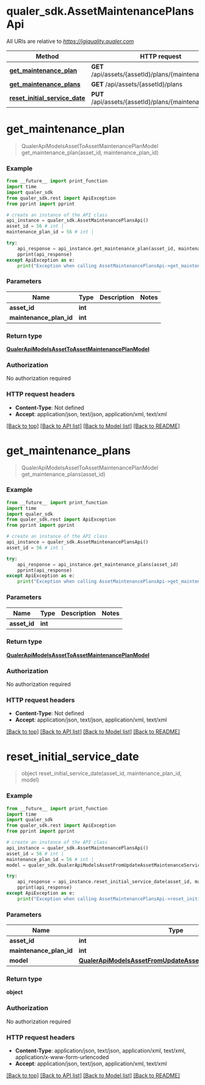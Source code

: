 # qualer_sdk.AssetMaintenancePlansApi

All URIs are relative to *https://jgiquality.qualer.com*

Method | HTTP request | Description
------------- | ------------- | -------------
[**get_maintenance_plan**](AssetMaintenancePlansApi.md#get_maintenance_plan) | **GET** /api/assets/{assetId}/plans/{maintenancePlanId} | 
[**get_maintenance_plans**](AssetMaintenancePlansApi.md#get_maintenance_plans) | **GET** /api/assets/{assetId}/plans | 
[**reset_initial_service_date**](AssetMaintenancePlansApi.md#reset_initial_service_date) | **PUT** /api/assets/{assetId}/plans/{maintenancePlanId} | 


# **get_maintenance_plan**
> QualerApiModelsAssetToAssetMaintenancePlanModel get_maintenance_plan(asset_id, maintenance_plan_id)



### Example
```python
from __future__ import print_function
import time
import qualer_sdk
from qualer_sdk.rest import ApiException
from pprint import pprint

# create an instance of the API class
api_instance = qualer_sdk.AssetMaintenancePlansApi()
asset_id = 56 # int | 
maintenance_plan_id = 56 # int | 

try:
    api_response = api_instance.get_maintenance_plan(asset_id, maintenance_plan_id)
    pprint(api_response)
except ApiException as e:
    print("Exception when calling AssetMaintenancePlansApi->get_maintenance_plan: %s\n" % e)
```

### Parameters

Name | Type | Description  | Notes
------------- | ------------- | ------------- | -------------
 **asset_id** | **int**|  | 
 **maintenance_plan_id** | **int**|  | 

### Return type

[**QualerApiModelsAssetToAssetMaintenancePlanModel**](QualerApiModelsAssetToAssetMaintenancePlanModel.md)

### Authorization

No authorization required

### HTTP request headers

 - **Content-Type**: Not defined
 - **Accept**: application/json, text/json, application/xml, text/xml

[[Back to top]](#) [[Back to API list]](../README.md#documentation-for-api-endpoints) [[Back to Model list]](../README.md#documentation-for-models) [[Back to README]](../README.md)

# **get_maintenance_plans**
> QualerApiModelsAssetToAssetMaintenancePlanModel get_maintenance_plans(asset_id)



### Example
```python
from __future__ import print_function
import time
import qualer_sdk
from qualer_sdk.rest import ApiException
from pprint import pprint

# create an instance of the API class
api_instance = qualer_sdk.AssetMaintenancePlansApi()
asset_id = 56 # int | 

try:
    api_response = api_instance.get_maintenance_plans(asset_id)
    pprint(api_response)
except ApiException as e:
    print("Exception when calling AssetMaintenancePlansApi->get_maintenance_plans: %s\n" % e)
```

### Parameters

Name | Type | Description  | Notes
------------- | ------------- | ------------- | -------------
 **asset_id** | **int**|  | 

### Return type

[**QualerApiModelsAssetToAssetMaintenancePlanModel**](QualerApiModelsAssetToAssetMaintenancePlanModel.md)

### Authorization

No authorization required

### HTTP request headers

 - **Content-Type**: Not defined
 - **Accept**: application/json, text/json, application/xml, text/xml

[[Back to top]](#) [[Back to API list]](../README.md#documentation-for-api-endpoints) [[Back to Model list]](../README.md#documentation-for-models) [[Back to README]](../README.md)

# **reset_initial_service_date**
> object reset_initial_service_date(asset_id, maintenance_plan_id, model)



### Example
```python
from __future__ import print_function
import time
import qualer_sdk
from qualer_sdk.rest import ApiException
from pprint import pprint

# create an instance of the API class
api_instance = qualer_sdk.AssetMaintenancePlansApi()
asset_id = 56 # int | 
maintenance_plan_id = 56 # int | 
model = qualer_sdk.QualerApiModelsAssetFromUpdateAssetMaintenanceServiceDat() # QualerApiModelsAssetFromUpdateAssetMaintenanceServiceDat | 

try:
    api_response = api_instance.reset_initial_service_date(asset_id, maintenance_plan_id, model)
    pprint(api_response)
except ApiException as e:
    print("Exception when calling AssetMaintenancePlansApi->reset_initial_service_date: %s\n" % e)
```

### Parameters

Name | Type | Description  | Notes
------------- | ------------- | ------------- | -------------
 **asset_id** | **int**|  | 
 **maintenance_plan_id** | **int**|  | 
 **model** | [**QualerApiModelsAssetFromUpdateAssetMaintenanceServiceDat**](QualerApiModelsAssetFromUpdateAssetMaintenanceServiceDat.md)|  | 

### Return type

**object**

### Authorization

No authorization required

### HTTP request headers

 - **Content-Type**: application/json, text/json, application/xml, text/xml, application/x-www-form-urlencoded
 - **Accept**: application/json, text/json, application/xml, text/xml

[[Back to top]](#) [[Back to API list]](../README.md#documentation-for-api-endpoints) [[Back to Model list]](../README.md#documentation-for-models) [[Back to README]](../README.md)


